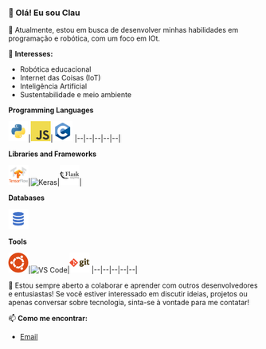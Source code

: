 
### 👋 Olá! Eu sou Clau

🌱 Atualmente, estou em busca de desenvolver minhas habilidades em programação e robótica, com um foco em IOt.

🚀 **Interesses:**
- Robótica educacional
- Internet das Coisas (IoT)
- Inteligência Artificial
- Sustentabilidade e meio ambiente


**Programming Languages**

<img title="Python" alt="Python" width="40px" src="https://raw.githubusercontent.com/github/explore/master/topics/python/python.png" />|<img alt="JS" title="JavaScript" width="40px" src="https://raw.githubusercontent.com/github/explore/master/topics/javascript/javascript.png">|<img title="C" alt="C" width="40px" src="https://raw.githubusercontent.com/github/explore/master/topics/c/c.png">
|--|--|--|--|--|

**Libraries and Frameworks**

<img title="TensorFlow" alt="TensorFlow" width="40px" src="https://raw.githubusercontent.com/github/explore/master/topics/tensorflow/tensorflow.png">|<img title="Keras" alt="Keras" width="40px" src="https://upload.wikimedia.org/wikipedia/commons/thumb/a/ae/Keras_logo.svg/240px-Keras_logo.svg.png">|<img title="Flask" alt="Flask" width="40px" src="https://raw.githubusercontent.com/github/explore/master/topics/flask/flask.png">|


**Databases**

<img title="SQL" alt="SQL" width="40px" src="https://raw.githubusercontent.com/github/explore/master/topics/sql/sql.png">

**Tools**

<img title="Ubuntu" alt="Ubuntu" width="40px" src="https://raw.githubusercontent.com/github/explore/master/topics/ubuntu/ubuntu.png">|<img title="VS Code" alt="VS Code" width="40px" src="https://img.icons8.com/fluent/48/000000/visual-studio-code-2019.png">|<img title="git" alt="git" width="40px" src="https://raw.githubusercontent.com/github/explore/master/topics/git/git.png">
|--|--|--|--|--|
<br>


🌟 Estou sempre aberto a colaborar e aprender com outros desenvolvedores e entusiastas! Se você estiver interessado em discutir ideias, projetos ou apenas conversar sobre tecnologia, sinta-se à vontade para me contatar!

📫 **Como me encontrar:**
- [Email](Claudeilsonsouzza@gmail.com)
